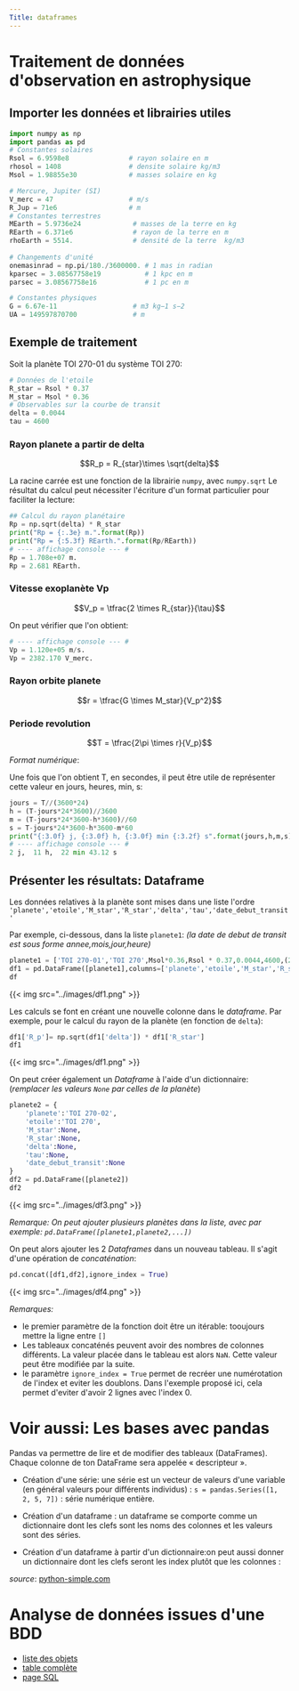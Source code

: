 ```yaml
---
Title: dataframes
---
```


# Traitement de données d'observation en astrophysique
## Importer les données et librairies utiles

```python
import numpy as np
import pandas as pd
# Constantes solaires 
Rsol = 6.9598e8               # rayon solaire en m
rhosol = 1408                 # densite solaire kg/m3
Msol = 1.98855e30             # masses solaire en kg

# Mercure, Jupiter (SI)
V_merc = 47                   # m/s
R_Jup = 71e6                  # m
# Constantes terrestres
MEarth = 5.9736e24             # masses de la terre en kg
REarth = 6.371e6               # rayon de la terre en m
rhoEarth = 5514.               # densité de la terre  kg/m3
  
# Changements d'unité
onemasinrad = np.pi/180./3600000. # 1 mas in radian     
kparsec = 3.08567758e19           # 1 kpc en m
parsec = 3.08567758e16            # 1 pc en m

# Constantes physiques
G = 6.67e-11                   # m3 kg−1 s−2
UA = 149597870700              # m
```

## Exemple de traitement
Soit la planète TOI 270-01 du système TOI 270:

```python
# Données de l'etoile 
R_star = Rsol * 0.37
M_star = Msol * 0.36
# Observables sur la courbe de transit
delta = 0.0044
tau = 4600
```

### Rayon planete a partir de delta
$$R_p = R_{star}\times \sqrt{delta}$$

La racine carrée est une fonction de la librairie `numpy`, avec `numpy.sqrt`
Le résultat du calcul peut nécessiter l'écriture d'un format particulier pour faciliter la lecture:

```python
## Calcul du rayon planétaire    
Rp = np.sqrt(delta) * R_star
print("Rp = {:.3e} m.".format(Rp))    
print("Rp = {:5.3f} REarth.".format(Rp/REarth)) 
# ---- affichage console --- #
Rp = 1.708e+07 m.
Rp = 2.681 REarth. 
```

### Vitesse exoplanète Vp
$$V_p = \tfrac{2 \times R_{star}}{\tau}$$

On peut vérifier que l'on obtient:

```python
# ---- affichage console --- #
Vp = 1.120e+05 m/s.
Vp = 2382.170 V_merc.
```

### Rayon orbite planete
$$r = \tfrac{G \times M_star}{V_p^2}$$

### Periode revolution
$$T = \tfrac{2\pi \times r}{V_p}$$

*Format numérique*:

Une fois que l'on obtient T, en secondes, il peut être utile de représenter cette valeur en jours, heures, min, s:

```python
jours = T//(3600*24)
h = (T-jours*24*3600)//3600
m = (T-jours*24*3600-h*3600)//60
s = T-jours*24*3600-h*3600-m*60
print("{:3.0f} j, {:3.0f} h, {:3.0f} min {:3.2f} s".format(jours,h,m,s))
# ---- affichage console --- #
2 j,  11 h,  22 min 43.12 s
```

## Présenter les résultats: Dataframe
Les données relatives à la planète sont mises dans une liste l'ordre `'planete','etoile','M_star','R_star','delta','tau','date_debut_transit'`

Par exemple, ci-dessous, dans la liste `planete1`: *(la date de debut de transit est sous forme annee,mois,jour,heure)*

```python
planete1 = ['TOI 270-01','TOI 270',Msol*0.36,Rsol * 0.37,0.0044,4600,(2024,6,23,5)]
df1 = pd.DataFrame([planete1],columns=['planete','etoile','M_star','R_star','delta','tau','date_debut_transit'])
df
```

{{< img src="../images/df1.png" >}}



Les calculs se font en créant une nouvelle colonne dans le *dataframe*. Par exemple, pour le calcul du rayon de la planète (en fonction de `delta`):

```python
df1['R_p']= np.sqrt(df1['delta']) * df1['R_star']
df1
```

{{< img src="../images/df1.png" >}}

On peut créer également un *Dataframe* à l'aide d'un dictionnaire: (*remplacer les valeurs `None` par celles de la planète*)

```python
planete2 = {
    'planete':'TOI 270-02',
    'etoile':'TOI 270',
    'M_star':None,
    'R_star':None,
    'delta':None,
    'tau':None,
    'date_debut_transit':None
}
df2 = pd.DataFrame([planete2])
df2
```

{{< img src="../images/df3.png" >}}

*Remarque: On peut ajouter plusieurs planètes dans la liste, avec par exemple: `pd.DataFrame([planete1,planete2,...])`*

On peut alors ajouter les 2 *Dataframes* dans un nouveau tableau. Il s'agit d'une opération de *concaténation*:

```python
pd.concat([df1,df2],ignore_index = True)
```

{{< img src="../images/df4.png" >}}

*Remarques:*

* le premier paramètre de la fonction doit être un itérable: tooujours mettre la ligne entre `[]`
* Les tableaux concaténés peuvent avoir des nombres de colonnes différents. La valeur placée dans le tableau est alors `NaN`. Cette valeur peut être modifiée par la suite.
* le paramètre `ignore_index = True` permet de recréer une numérotation de l'index et eviter les doublons. Dans l'exemple proposé ici, cela permet d'eviter d'avoir 2 lignes avec l'index 0.

# Voir aussi: Les bases avec pandas
Pandas va permettre de lire et de modifier des tableaux (DataFrames). Chaque colonne de ton DataFrame sera appelée « descripteur ». 

* Création d'une série: une série est un vecteur de valeurs d'une variable (en général valeurs pour différents individus) :
`s = pandas.Series([1, 2, 5, 7])` : série numérique entière.

* Création d'un dataframe : un dataframe se comporte comme un dictionnaire dont les clefs sont les noms des colonnes et les valeurs sont des séries.

* Création d'un dataframe à partir d'un dictionnaire:on peut aussi donner un dictionnaire dont les clefs seront les index plutôt que les colonnes :


*source*: [python-simple.com](http://www.python-simple.com/python-pandas/creation-series.php)


# Analyse de données issues d'une BDD
* [liste des objets](https://cdsarc.cds.unistra.fr/viz-bin/VizieR-3?-source=+J%2FApJ%2F728%2F117%2Ftablea1&-from=nav&-nav=cat%3AJ%2FApJ%2F728%2F117%26tab%3A%7BJ%2FApJ%2F728%2F117%2Ftablea1%7D%26key%3Asource%3DJ%2FApJ%2F728%2F117%26HTTPPRM%3A%26%26-ref%3DVIZ67868ba83bb18f%26-oc.form%3Dsexa%26-c.r%3D++2%26-c.geom%3Dr%26-order%3DI%26-out%3DKOI%26-out%3DKIC%26-out%3DKp%26-out%3DRad%26-out%3DEpoch%26-out%3DPer%26-out%3DTeff%26-out%3Dlog%28g%29%26-out%3DR*%26-out%3DSimbad%26-ignore%3DSimbad%3D*%26Simbad%3DSimbad%26-out%3D_RA%26-out%3D_DE%26-file%3D-c%26-meta.ucd%3D2%26-meta%3D1%26-meta.foot%3D1%26-usenav%3D1%26-bmark%3DPOST%26-out.max%3D50%26-out.form%3DHTML+Table%26-c.eq%3DJ2000%26-c.u%3Darcmin%26)
* [table complète](https://cdsarc.cds.unistra.fr/viz-bin/VizieR-4)
* [page SQL](http://tapvizier.cds.unistra.fr/adql/?%20J/ApJ/728/117/tablea1)





